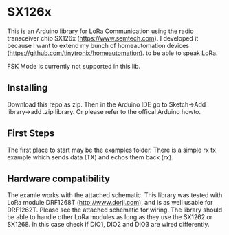 # SX126x
This is an Arduino library for LoRa Communication using the radio transceiver chip SX126x (https://www.semtech.com).
I developed it because I want to extend my bunch of homeautomation devices (https://github.com/tinytronix/homeautomation). 
to be able to speak LoRa.

FSK Mode is currently not supported in this lib.

## Installing
Download this repo as zip. Then in the Arduino IDE go to Sketch->Add library->add .zip library.
Or please refer to the offical Arduino howto.

## First Steps
The first place to start may be the examples folder. There is a simple rx tx example
which sends data (TX) and echos them back (rx). 

## Hardware compatibility
The examle works with the attached schematic. This library was tested with LoRa module DRF1268T (http://www.dorji.com), and is as well usable for DRF1262T. Please see the attached schematic for wiring. The library should be able to handle other
LoRa modules as long as they use the SX1262 or SX1268. In this case check if DIO1, DIO2 and DIO3 are wired differently.

